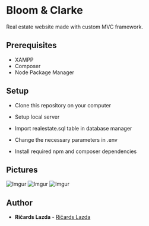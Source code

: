 # Bloom & Clarke

Real estate website made with custom MVC framework.

## Prerequisites

* XAMPP
* Composer
* Node Package Manager

## Setup

* Clone this repository on your computer

* Setup local server

* Import realestate.sql table in database manager

* Change the necessary parameters in .env

* Install required npm and composer dependencies


## Pictures

![Imgur](https://imgur.com/wbsN3ts.png)
![Imgur](https://imgur.com/wsEi864.png)
![Imgur](https://imgur.com/UP29AmE.png)

## Author

* **Ričards Lazda** - [Ričards Lazda](https://github.com/ricardslazda)
